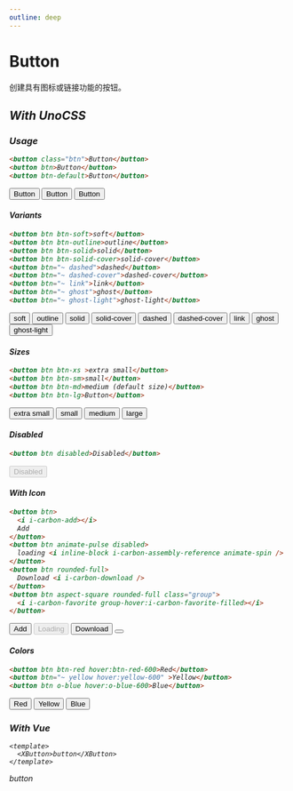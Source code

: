 ```yaml
---
outline: deep
---
```


# Button

创建具有图标或链接功能的按钮。

## <i i-logos-unocss /> With UnoCSS

### <i i-carbon:use-case-usage /> Usage

```html
<button class="btn">Button</button>
<button btn>Button</button>
<button btn-default>Button</button>
```

<div flex="~ gap-2 items-center">
<button class="btn">Button</button>
<button btn>Button</button>
<button btn-default>Button</button>
</div>

#### Variants

```html
<button btn btn-soft>soft</button>
<button btn btn-outline>outline</button>
<button btn btn-solid>solid</button>
<button btn btn-solid-cover>solid-cover</button>
<button btn="~ dashed">dashed</button>
<button btn="~ dashed-cover">dashed-cover</button>
<button btn="~ link">link</button>
<button btn="~ ghost">ghost</button>
<button btn="~ ghost-light">ghost-light</button>
```

<div grid="~ cols-3 gap-2 items-center">
<button btn btn-soft>soft</button>
<button btn btn-outline>outline</button>
<button btn btn-solid>solid</button>
<button btn btn-solid-cover>solid-cover</button>
<button btn="~ dashed">dashed</button>
<button btn="~ dashed-cover">dashed-cover</button>
<button btn="~ link">link</button>
<button btn="~ ghost">ghost</button>
<button btn="~ ghost-light">ghost-light</button>
</div>

#### Sizes

```html
<button btn btn-xs >extra small</button>
<button btn btn-sm>small</button>
<button btn btn-md>medium (default size)</button>
<button btn btn-lg>Button</button>
```

<div flex="~ gap-2 items-center">
<button btn btn-xs >extra small</button>
<button btn btn-sm>small</button>
<button btn btn-md>medium</button>
<button btn btn-lg>large</button>
</div>

#### Disabled

```html
<button btn disabled>Disabled</button>
```

<button btn disabled>Disabled</button>

#### With Icon

```html
<button btn>
  <i i-carbon-add></i>
  Add
</button>
<button btn animate-pulse disabled>
  loading <i inline-block i-carbon-assembly-reference animate-spin />
</button>
<button btn rounded-full>
  Download <i i-carbon-download />
</button>
<button btn aspect-square rounded-full class="group">
  <i i-carbon-favorite group-hover:i-carbon-favorite-filled></i>
</button>
```

<div flex="~ gap-2 items-center">
<button btn>
  <i i-carbon-add></i>
  Add
</button>
<button btn animate-pulse disabled>
  Loading <i inline-block i-carbon-assembly-reference animate-spin />
</button>
<button btn rounded-full>
  Download <i i-carbon-download />
</button>
<button btn aspect-square rounded-full class="group">
  <i i-carbon-favorite group-hover:i-carbon-favorite-filled></i>
</button>
</div>

#### Colors

```html
<button btn btn-red hover:btn-red-600>Red</button>
<button btn="~ yellow hover:yellow-600" >Yellow</button>
<button btn o-blue hover:o-blue-600>Blue</button>
```

<div flex="~ gap-2 items-center">
  <button btn btn-red hover:btn-red-600>Red</button>
  <button btn="~ yellow hover:yellow-600" >Yellow</button>
  <button btn o-blue hover:o-blue-600>Blue</button>
</div>

### <i i-logos-vue /> With Vue

```vue
<template>
  <XButton>button</XButton>
</template>
```

<XButton>button</XButton>
